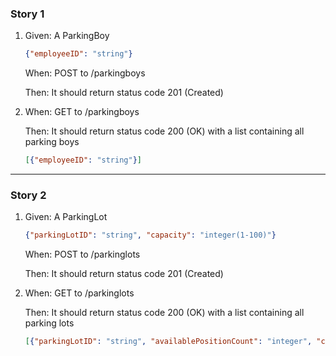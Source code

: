 ### Story 1
1. Given: A ParkingBoy
    ```JSON
    {"employeeID": "string"}
    ```
    When: POST to /parkingboys
    
    Then: It should return status code 201 (Created)
    
2.  When: GET to /parkingboys
    
    Then: It should return status code 200 (OK) with a list containing all parking boys
    ```JSON
    [{"employeeID": "string"}]
    ```

----
### Story 2
1. Given: A ParkingLot
	```JSON
	{"parkingLotID": "string", "capacity": "integer(1-100)"}
	```
    When: POST to /parkinglots
    
    Then: It should return status code 201 (Created)
    
2.  When: GET to /parkinglots
    
    Then: It should return status code 200 (OK) with a list containing all parking lots
    ```JSON
    [{"parkingLotID": "string", "availablePositionCount": "integer", "capacity": "integer(1-100)"}]
    ```
